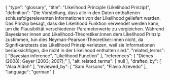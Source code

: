 {
    "type": "glossary",
    "title": "Likelihood Principle (Likelihood Prinzip)",
    "definition": "Die Vorstellung, dass alle in den Daten enthaltenen schlussfolgerelevanten Informationen von der Likelihood geliefert werden. Das Prinzip besagt, dass die Likelihood Funktion verwendet werden kann, um die Plausibilität verschiedener Parameterwerte zu vergleichen. Während Bayesianer:innen und Likelihood-Theoretiker:innen dem Likelihood Prinzip zustimmen, tun dies Neyman-Pearson-Theoretiker:innen nicht, da Signifikanztests das Likelihood Prinzip verletzen, weil sie Informationen berücksichtigen, die nicht in der Likelihood enthalten sind.",
    "related_terms": [
        "Bayesian inference",
        "Likelihood Function"
    ],
    "references": [
        "Dienes (2008); Geyer (2003; 2007);"
    ],
    "alt_related_terms": [
        null
    ],
    "drafted_by": [
        "Alaa Aldoh"
    ],
    "reviewed_by": [
        "Sam Parsons",
        "Flávio Azevedo"
    ],
    "language": "german"
}